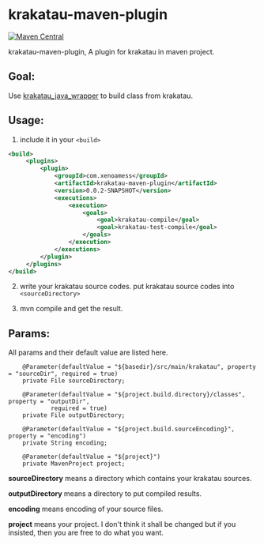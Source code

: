 # krakatau-maven-plugin

[![Maven Central](https://maven-badges.herokuapp.com/maven-central/com.xenoamess/krakatau-maven-plugin/badge.svg)](https://maven-badges.herokuapp.com/maven-central/com.xenoamess/krakatau-maven-plugin)

krakatau-maven-plugin, A plugin for krakatau in maven project.

## Goal:
Use [krakatau_java_wrapper](https://github.com/XenoAmess/Krakatau_java_wrapper) to build class from krakatau.

## Usage:

1. include it in your `<build>`

```xml
<build>
     <plugins>
         <plugin>
             <groupId>com.xenoamess</groupId>
             <artifactId>krakatau-maven-plugin</artifactId>
             <version>0.0.2-SNAPSHOT</version>
             <executions>
                 <execution>
                     <goals>
                         <goal>krakatau-compile</goal>
                         <goal>krakatau-test-compile</goal>
                     </goals>
                 </execution>
             </executions>
         </plugin>
     </plugins>
</build>
```

2. write your krakatau source codes.
put krakatau source codes into `<sourceDirectory>`

3. mvn compile and get the result.

## Params:

All params and their default value are listed here.
```
    @Parameter(defaultValue = "${basedir}/src/main/krakatau", property = "sourceDir", required = true)
    private File sourceDirectory;

    @Parameter(defaultValue = "${project.build.directory}/classes", property = "outputDir",
            required = true)
    private File outputDirectory;

    @Parameter(defaultValue = "${project.build.sourceEncoding}", property = "encoding")
    private String encoding;

    @Parameter(defaultValue = "${project}")
    private MavenProject project;
```

**sourceDirectory** means a directory which contains your krakatau sources.

**outputDirectory** means a directory to put compiled results.

**encoding** means encoding of your source files.

**project** means your project. I don't think it shall be changed but if you insisted, then you are free to do what you want.
